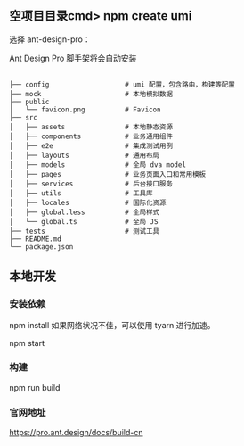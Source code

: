 ## 空项目目录cmd> npm create umi

选择 ant-design-pro：

Ant Design Pro 脚手架将会自动安装


```

├── config                   # umi 配置，包含路由，构建等配置
├── mock                     # 本地模拟数据
├── public
│   └── favicon.png          # Favicon
├── src
│   ├── assets               # 本地静态资源
│   ├── components           # 业务通用组件
│   ├── e2e                  # 集成测试用例
│   ├── layouts              # 通用布局
│   ├── models               # 全局 dva model
│   ├── pages                # 业务页面入口和常用模板
│   ├── services             # 后台接口服务
│   ├── utils                # 工具库
│   ├── locales              # 国际化资源
│   ├── global.less          # 全局样式
│   └── global.ts            # 全局 JS
├── tests                    # 测试工具
├── README.md
└── package.json

````


## 本地开发

### 安装依赖

npm install
如果网络状况不佳，可以使用 tyarn 进行加速。

npm start

### 构建
npm run build

### 官网地址
https://pro.ant.design/docs/build-cn